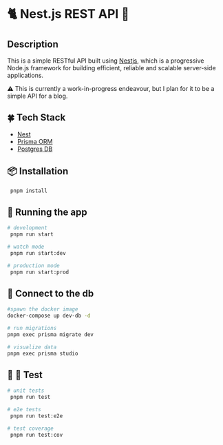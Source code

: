 # 🐈 Nest.js REST API 🔴

## Description

This is a simple RESTful API built using [Nestjs](https://nestjs.com/), which is a progressive Node.js framework for building efficient, reliable and scalable server-side applications.

⚠️ This is currently a work-in-progress endeavour, but I plan for it to be a simple API for a blog.

## 🍀 Tech Stack

- [Nest](https://nestjs.com/)
- [Prisma ORM](https://www.prisma.io/)
- [Postgres DB](https://www.postgresql.org/)

## 📦 Installation

```bash
 pnpm install
```

## 🏃 Running the app

```bash
# development
 pnpm run start

# watch mode
 pnpm run start:dev

# production mode
 pnpm run start:prod
```

## 📡 Connect to the db

```bash
#spawn the docker image
docker-compose up dev-db -d

# run migrations
pnpm exec prisma migrate dev

# visualize data
pnpm exec prisma studio
```

## 🧪 🥼 Test

```bash
# unit tests
 pnpm run test

# e2e tests
 pnpm run test:e2e

# test coverage
 pnpm run test:cov
```
